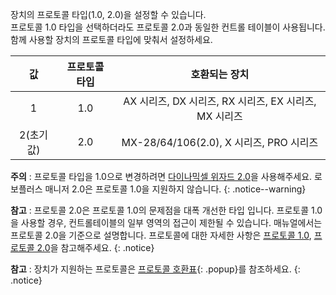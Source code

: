 
장치의 프로토콜 타입(1.0, 2.0)을 설정할 수 있습니다.  
프로토콜 1.0 타입을 선택하더라도 프로토콜 2.0과 동일한 컨트롤 테이블이 사용됩니다.  
함께 사용할 장치의 프로토콜 타입에 맞춰서 설정하세요.

|    값     | 프로토콜 타입 |                             호환되는 장치                              |
|:---------:|:-------------:|:----------------------------------------------------------------------:|
|     1     |      1.0      | AX 시리즈, DX 시리즈, RX 시리즈, EX 시리즈, MX 시리즈                  |
| 2(초기값) |      2.0      |          MX-28/64/106(2.0), X 시리즈, PRO 시리즈                       |

**주의** : 프로토콜 타입을 1.0으로 변경하려면 [다이나믹셀 위자드 2.0]을 사용해주세요. 로보플러스 매니저 2.0은 프로토콜 1.0을 지원하지 않습니다.
{: .notice--warning}

**참고** : 프로토콜 2.0은 프로토콜 1.0의 문제점을 대폭 개선한 타입 입니다. 프로토콜 1.0을 사용할 경우, 컨트롤테이블의 일부 영역의 접근이 제한될 수 있습니다. 매뉴얼에서는 프로토콜 2.0을 기준으로 설명합니다. 프로토콜에 대한 자세한 사항은 [프로토콜 1.0], [프로토콜 2.0]을 참고해주세요.
{: .notice}

**참고** : 장치가 지원하는 프로토콜은 [프로토콜 호환표]{: .popup}를 참조하세요.
{: .notice}

[프로토콜 1.0]: /docs/kr/dxl/protocol1/
[프로토콜 2.0]: /docs/kr/dxl/protocol2/
[다이나믹셀 위자드 2.0]: /docs/kr/software/dynamixel/dynamixel_wizard2/
[프로토콜 호환표]: /docs/kr/popup/faq_protocol_compatibility_table/
